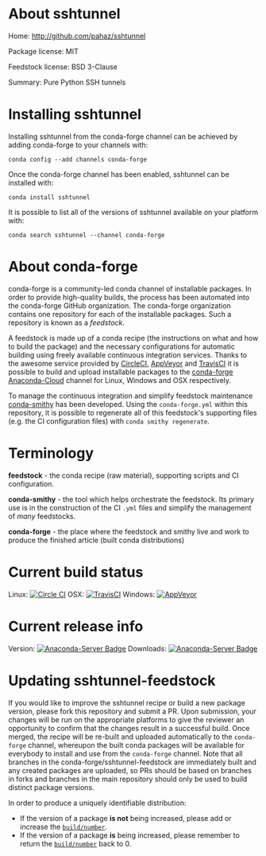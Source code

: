 About sshtunnel
===============

Home: http://github.com/pahaz/sshtunnel

Package license: MIT

Feedstock license: BSD 3-Clause

Summary: Pure Python SSH tunnels



Installing sshtunnel
====================

Installing sshtunnel from the conda-forge channel can be achieved by adding conda-forge to your channels with:

```
conda config --add channels conda-forge
```

Once the conda-forge channel has been enabled, sshtunnel can be installed with:

```
conda install sshtunnel
```

It is possible to list all of the versions of sshtunnel available on your platform with:

```
conda search sshtunnel --channel conda-forge
```


About conda-forge
=================

conda-forge is a community-led conda channel of installable packages.
In order to provide high-quality builds, the process has been automated into the
conda-forge GitHub organization. The conda-forge organization contains one repository
for each of the installable packages. Such a repository is known as a *feedstock*.

A feedstock is made up of a conda recipe (the instructions on what and how to build
the package) and the necessary configurations for automatic building using freely
available continuous integration services. Thanks to the awesome service provided by
[CircleCI](https://circleci.com/), [AppVeyor](http://www.appveyor.com/)
and [TravisCI](https://travis-ci.org/) it is possible to build and upload installable
packages to the [conda-forge](https://anaconda.org/conda-forge)
[Anaconda-Cloud](http://docs.anaconda.org/) channel for Linux, Windows and OSX respectively.

To manage the continuous integration and simplify feedstock maintenance
[conda-smithy](http://github.com/conda-forge/conda-smithy) has been developed.
Using the ``conda-forge.yml`` within this repository, it is possible to regenerate all of
this feedstock's supporting files (e.g. the CI configuration files) with ``conda smithy regenerate``.


Terminology
===========

**feedstock** - the conda recipe (raw material), supporting scripts and CI configuration.

**conda-smithy** - the tool which helps orchestrate the feedstock.
                   Its primary use is in the construction of the CI ``.yml`` files
                   and simplify the management of *many* feedstocks.

**conda-forge** - the place where the feedstock and smithy live and work to
                  produce the finished article (built conda distributions)

Current build status
====================

Linux: [![Circle CI](https://circleci.com/gh/conda-forge/sshtunnel-feedstock.svg?style=shield)](https://circleci.com/gh/conda-forge/sshtunnel-feedstock)
OSX: [![TravisCI](https://travis-ci.org/conda-forge/sshtunnel-feedstock.svg?branch=master)](https://travis-ci.org/conda-forge/sshtunnel-feedstock)
Windows: [![AppVeyor](https://ci.appveyor.com/api/projects/status/github/conda-forge/sshtunnel-feedstock?svg=True)](https://ci.appveyor.com/project/conda-forge/sshtunnel-feedstock/branch/master)

Current release info
====================
Version: [![Anaconda-Server Badge](https://anaconda.org/conda-forge/sshtunnel/badges/version.svg)](https://anaconda.org/conda-forge/sshtunnel)
Downloads: [![Anaconda-Server Badge](https://anaconda.org/conda-forge/sshtunnel/badges/downloads.svg)](https://anaconda.org/conda-forge/sshtunnel)


Updating sshtunnel-feedstock
============================

If you would like to improve the sshtunnel recipe or build a new
package version, please fork this repository and submit a PR. Upon submission,
your changes will be run on the appropriate platforms to give the reviewer an
opportunity to confirm that the changes result in a successful build. Once
merged, the recipe will be re-built and uploaded automatically to the
`conda-forge` channel, whereupon the built conda packages will be available for
everybody to install and use from the `conda-forge` channel.
Note that all branches in the conda-forge/sshtunnel-feedstock are
immediately built and any created packages are uploaded, so PRs should be based
on branches in forks and branches in the main repository should only be used to
build distinct package versions.

In order to produce a uniquely identifiable distribution:
 * If the version of a package **is not** being increased, please add or increase
   the [``build/number``](http://conda.pydata.org/docs/building/meta-yaml.html#build-number-and-string).
 * If the version of a package **is** being increased, please remember to return
   the [``build/number``](http://conda.pydata.org/docs/building/meta-yaml.html#build-number-and-string)
   back to 0.
